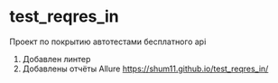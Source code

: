 # test_reqres_in
Проект по покрытию автотестами бесплатного api 
1. Добавлен линтер
2. Добавлены отчёты Allure https://shum11.github.io/test_reqres_in/